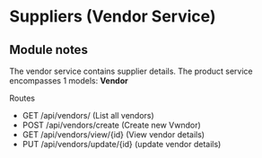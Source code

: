 # Suppliers (Vendor Service)
## Module notes
The vendor service contains supplier details.
The product service encompasses 1 models: **Vendor**


Routes
* GET /api/vendors/ (List all vendors)
* POST /api/vendors/create (Create new Vwndor)
* GET /api/vendors/view/{id} (View vendor details)
* PUT /api/vendors/update/{id} (update vendor details)
